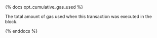 {% docs opt_cumulative_gas_used %}

The total amount of gas used when this transaction was executed in the block. 

{% enddocs %}